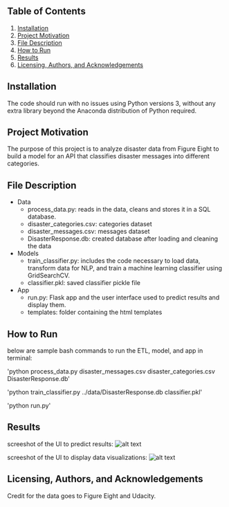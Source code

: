 ## Table of Contents

1. [Installation](#installation)
2. [Project Motivation](#motivation)
3. [File Description](#files)
4. [How to Run](#howto)
5. [Results](#results)
6. [Licensing, Authors, and Acknowledgements](#licensing)

## Installation <a name="installation"></a>
The code should run with no issues using Python versions 3, without any extra library beyond the Anaconda distribution of Python required.
## Project Motivation <a name="motivation"></a> 
The purpose of this project is to analyze disaster data from Figure Eight to build a model for an API that classifies disaster messages into different categories.
## File Description <a name="files"></a>
* Data
  * process_data.py: reads in the data, cleans and stores it in a SQL database. 
  * disaster_categories.csv: categories dataset
  * disaster_messages.csv: messages dataset
  * DisasterResponse.db: created database after loading and cleaning the data
* Models
  * train_classifier.py: includes the code necessary to load data, transform data for NLP, and train a machine learning classifier using GridSearchCV.
  * classifier.pkl: saved classifier pickle file
* App
  * run.py: Flask app and the user interface used to predict results and display them.
  * templates: folder containing the html templates
## How to Run <a name="howto"></a>
below are sample bash commands to run the ETL, model, and app in terminal:

'python process_data.py disaster_messages.csv disaster_categories.csv DisasterResponse.db'

'python train_classifier.py ../data/DisasterResponse.db classifier.pkl'

'python run.py'
## Results <a name="results"></a> 
screeshot of the UI to predict results:
![alt text](https://github.com/katie-hou/disaster_response_project/blob/main/ss1.png)

screeshot of the UI to display data visualizations:
![alt text](https://github.com/katie-hou/disaster_response_project/blob/main/ss2.png)
## Licensing, Authors, and Acknowledgements<a name="licensing"></a> 
Credit for the data goes to Figure Eight and Udacity.
